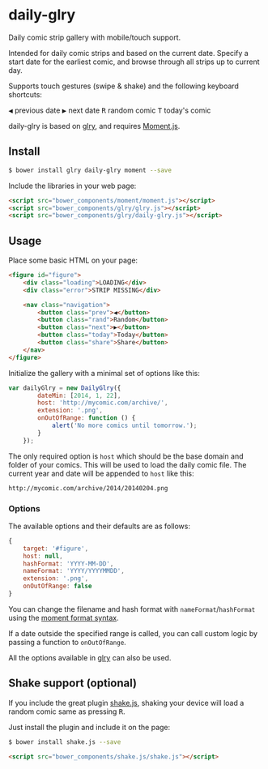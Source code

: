 # daily-glry

Daily comic strip gallery with mobile/touch support.

Intended for daily comic strips and based on the current date. Specify a start date for the earliest comic, and browse through all strips up to current day.

Supports touch gestures (swipe & shake) and the following keyboard shortcuts:

<kbd>◀</kbd> previous date
<kbd>▶</kbd> next date
<kbd>R</kbd> random comic
<kbd>T</kbd> today's comic

daily-glry is based on [glry](https://github.com/omichelsen/glry.git), and requires [Moment.js](http://momentjs.com/).

## Install

```bash
$ bower install glry daily-glry moment --save
```

Include the libraries in your web page:

```html
<script src="bower_components/moment/moment.js"></script>
<script src="bower_components/glry/glry.js"></script>
<script src="bower_components/glry/daily-glry.js"></script>
```

## Usage

Place some basic HTML on your page:

```html
<figure id="figure">
	<div class="loading">LOADING</div>
	<div class="error">STRIP MISSING</div>

	<nav class="navigation">
		<button class="prev">◀</button>
		<button class="rand">Random</button>
		<button class="next">▶</button>
		<button class="today">Today</button>
		<button class="share">Share</button>
	</nav>
</figure>
```

Initialize the gallery with a minimal set of options like this:

```js
var dailyGlry = new DailyGlry({
        dateMin: [2014, 1, 22],
        host: 'http://mycomic.com/archive/',
        extension: '.png',
        onOutOfRange: function () {
            alert('No more comics until tomorrow.');
        }
    });
```

The only required option is `host` which should be the base domain and folder of your comics. This will be used to load the daily comic file. The current year and date will be appended to `host` like this:

    http://mycomic.com/archive/2014/20140204.png

### Options

The available options and their defaults are as follows:

```js
{
    target: '#figure',
    host: null,
    hashFormat: 'YYYY-MM-DD',
    nameFormat: 'YYYY/YYYYMMDD',
    extension: '.png',
    onOutOfRange: false
}
```

You can change the filename and hash format with `nameFormat`/`hashFormat` using the [moment format syntax](http://momentjs.com/docs/#/displaying/format/).

If a date outside the specified range is called, you can call custom logic by passing a function to `onOutOfRange`.

All the options available in [glry](https://github.com/omichelsen/glry) can also be used.

## Shake support (optional)

If you include the great plugin [shake.js](https://github.com/alexgibson/shake.js), shaking your device will load a random comic same as pressing <kbd>R</kbd>.

Just install the plugin and include it on the page:

```bash
$ bower install shake.js --save
```

```html
<script src="bower_components/shake.js/shake.js"></script>
```
